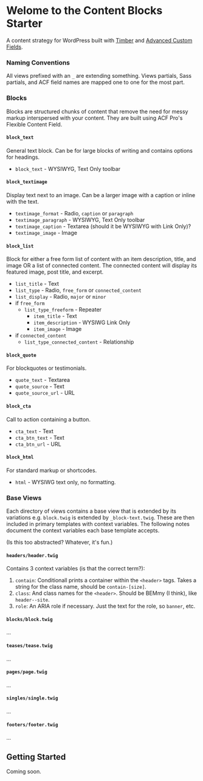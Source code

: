 
# Welome to the Content Blocks Starter

A content strategy for WordPress built with [Timber](https://github.com/jarednova/timber/) and [Advanced Custom Fields](http://advancedcustomfields.com).

### Naming Conventions

All views prefixed with an `_` are extending something. Views partials, Sass partials, and ACF field names are mapped one to one for the most part.

### Blocks

Blocks are structured chunks of content that remove the need for messy markup interspersed with your content. They are built using ACF Pro's Flexible Content Field.

#### `block_text`

General text block. Can be for large blocks of writing and contains options for headings.

- `block_text` - WYSIWYG, Text Only toolbar

#### `block_textimage`

Display text next to an image. Can be a larger image with a caption or inline with the text.

- `textimage_format` - Radio, `caption` or `paragraph`
- `textimage_paragraph` - WYSIWYG, Text Only toolbar
- `textimage_caption` - Textarea (should it be WYSIWYG with Link Only)?
- `textimage_image` - Image

#### `block_list`

Block for either a free form list of content with an item description, title, and image OR a list of connected content. The connected content will display its featured image, post title, and excerpt.

- `list_title` - Text
- `list_type` - Radio, `free_form` or `connected_content`
- `list_display` - Radio, `major` or `minor`
- if `free_form`
	- `list_type_freeform` - Repeater
		- `item_title` - Text
		- `item_description` - WYSIWG Link Only
		- `item_image` - Image
- if `connected_content`
	- `list_type_connected_content` - Relationship

#### `block_quote`

For blockquotes or testimonials.

- `quote_text` - Textarea
- `quote_source` - Text
- `quote_source_url` - URL

#### `block_cta`

Call to action containing a button.

- `cta_text` - Text
- `cta_btn_text` - Text
- `cta_btn_url` - URL

#### `block_html`

For standard markup or shortcodes.

- `html` - WYSIWG text only, no formatting.

### Base Views

Each directory of views contains a base view that is extended by its variations e.g. `block.twig` is extended by `_block-text.twig`. These are then included in primary templates with context variables. The following notes document the context variables each base template accepts.

(Is this too abstracted? Whatever, it's fun.)

#### `headers/header.twig`
Contains 3 context variables (is that the correct term?):
1. `contain`: Conditionall prints a container within the `<header>` tags. Takes a string for the class name, should be `contain-[size]`.
2. `class`: And class names for the `<header>`. Should be BEMmy (I think), like `header--site`.
3. `role`: An ARIA role if necessary. Just the text for the role, so `banner`, etc.

#### `blocks/block.twig`
...

#### `teases/tease.twig`
...

#### `pages/page.twig`
...

#### `singles/single.twig`
...

#### `footers/footer.twig`
...

## Getting Started

Coming soon.

